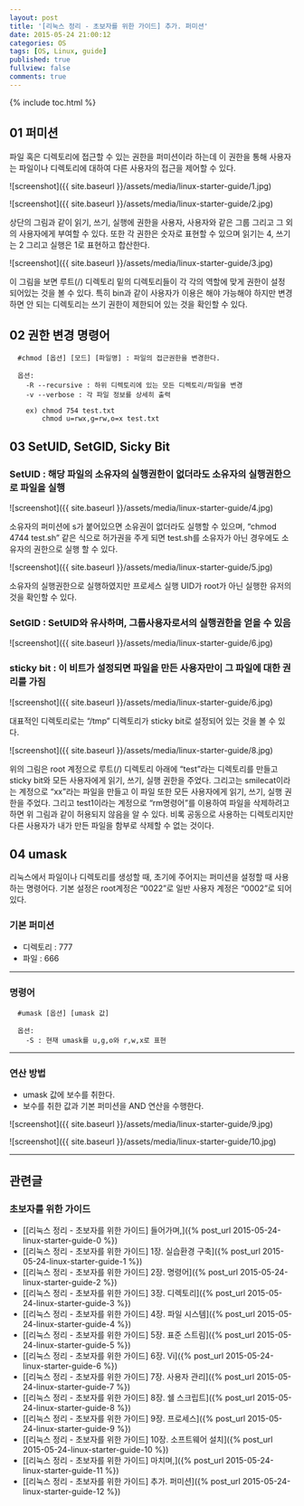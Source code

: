 ```yaml
---
layout: post
title: '[리눅스 정리 - 초보자를 위한 가이드] 추가. 퍼미션'
date: 2015-05-24 21:00:12
categories: OS
tags: [OS, Linux, guide]
published: true
fullview: false
comments: true
---
```


{% include toc.html %}

## 01 퍼미션

파일 혹은 디렉토리에 접근할 수 있는 권한을 퍼미션이라 하는데 이 권한을 통해 사용자는 파일이나 디렉토리에 대하여 다른 사용자의 접근을 제어할 수 있다.

![screenshot]({{ site.baseurl }}/assets/media/linux-starter-guide/1.jpg)

![screenshot]({{ site.baseurl }}/assets/media/linux-starter-guide/2.jpg)

상단의 그림과 같이 읽기, 쓰기, 실행에 권한을 사용자, 사용자와 같은 그룹 그리고 그 외의 사용자에게 부여할 수 있다. 또한 각 권한은 숫자로 표현할 수 있으며 읽기는 4, 쓰기는 2 그리고 실행은 1로 표현하고 합산한다.

![screenshot]({{ site.baseurl }}/assets/media/linux-starter-guide/3.jpg)

이 그림을 보면 루트(/) 디렉토리 밑의 디렉토리들이 각 각의 역할에 맞게 권한이 설정 되어있는 것을 볼 수 있다. 특히 bin과 같이 사용자가 이용은 해야 가능해야 하지만 변경하면 안 되는 디렉토리는 쓰기 권한이 제한되어 있는 것을 확인할 수 있다.


## 02 권한 변경 명령어

      #chmod [옵션] [모드] [파일명] : 파일의 접근권한을 변경한다.

      옵션:
      	-R --recursive : 하위 디렉토리에 있는 모든 디렉토리/파일을 변경
      	-v --verbose : 각 파일 정보를 상세히 출력

      	ex) chmod 754 test.txt
          	chmod u=rwx,g=rw,o=x test.txt


## 03 SetUID, SetGID, Sicky Bit

### SetUID : 해당 파일의 소유자의 실행권한이 없더라도 소유자의 실행권한으로 파일을 실행

![screenshot]({{ site.baseurl }}/assets/media/linux-starter-guide/4.jpg)

소유자의 퍼미션에 s가 붙어있으면 소유권이 없더라도 실행할 수 있으며, “chmod 4744 test.sh” 같은 식으로 허가권을 주게 되면 test.sh를 소유자가 아닌 경우에도 소유자의 권한으로 실행 할 수 있다.

![screenshot]({{ site.baseurl }}/assets/media/linux-starter-guide/5.jpg)

소유자의 실행권한으로 실행하였지만 프로세스 실행 UID가 root가 아닌 실행한 유저의 것을 확인할 수 있다.

### SetGID : SetUID와 유사하며, 그룹사용자로서의 실행권한을 얻을 수 있음 

![screenshot]({{ site.baseurl }}/assets/media/linux-starter-guide/6.jpg)

### sticky bit : 이 비트가 설정되면 파일을 만든 사용자만이 그 파일에 대한 권리를 가짐

![screenshot]({{ site.baseurl }}/assets/media/linux-starter-guide/6.jpg)

대표적인 디렉토리로는 “/tmp” 디렉토리가 sticky bit로 설정되어 있는 것을 볼 수 있다.

![screenshot]({{ site.baseurl }}/assets/media/linux-starter-guide/8.jpg)

위의 그림은 root 계정으로 루트(/) 디렉토리 아래에 “test”라는 디렉토리를 만들고 sticky bit와 모든 사용자에게 읽기, 쓰기, 실행 권한을 주었다. 그리고는 smilecat이라는 계정으로 “xx”라는 파일을 만들고 이 파일 또한 모든 사용자에게 읽기, 쓰기, 실행 권한을 주었다. 그리고 test1이라는 계정으로 “rm명령어”를 이용하여 파일을 삭제하려고 하면 위 그림과 같이 허용되지 않음을 알 수 있다. 비록 공동으로 사용하는 디렉토리지만 다른 사용자가 내가 만든 파일을 함부로 삭제할 수 없는 것이다.


## 04 umask

리눅스에서 파일이나 디렉토리를 생성할 때, 초기에 주어지는 퍼미션을 설정할 때 사용하는 명령어다. 기본 설정은 root계정은 “0022”로 일반 사용자 계정은 “0002”로 되어있다.


### 기본 퍼미션

* 디렉토리 : 777
* 파일 : 666

* * *

### 명령어

      #umask [옵션] [umask 값]

      옵션:
      	-S : 현재 umask를 u,g,o와 r,w,x로 표현

* * *

### 연산 방법

* umask 값에 보수를 취한다.
* 보수를 취한 값과 기본 퍼미션을 AND 연산을 수행한다.

![screenshot]({{ site.baseurl }}/assets/media/linux-starter-guide/9.jpg)

![screenshot]({{ site.baseurl }}/assets/media/linux-starter-guide/10.jpg)


* * *

## 관련글

### 초보자를 위한 가이드

* [[리눅스 정리 - 초보자를 위한 가이드] 들어가며,]({% post_url 2015-05-24-linux-starter-guide-0 %})
* [[리눅스 정리 - 초보자를 위한 가이드] 1장. 실습환경 구축]({% post_url 2015-05-24-linux-starter-guide-1 %})
* [[리눅스 정리 - 초보자를 위한 가이드] 2장. 명령어]({% post_url 2015-05-24-linux-starter-guide-2 %})
* [[리눅스 정리 - 초보자를 위한 가이드] 3장. 디렉토리]({% post_url 2015-05-24-linux-starter-guide-3 %})
* [[리눅스 정리 - 초보자를 위한 가이드] 4장. 파일 시스템]({% post_url 2015-05-24-linux-starter-guide-4 %})
* [[리눅스 정리 - 초보자를 위한 가이드] 5장. 표준 스트림]({% post_url 2015-05-24-linux-starter-guide-5 %})
* [[리눅스 정리 - 초보자를 위한 가이드] 6장. Vi]({% post_url 2015-05-24-linux-starter-guide-6 %})
* [[리눅스 정리 - 초보자를 위한 가이드] 7장. 사용자 관리]({% post_url 2015-05-24-linux-starter-guide-7 %})
* [[리눅스 정리 - 초보자를 위한 가이드] 8장. 쉘 스크립트]({% post_url 2015-05-24-linux-starter-guide-8 %})
* [[리눅스 정리 - 초보자를 위한 가이드] 9장. 프로세스]({% post_url 2015-05-24-linux-starter-guide-9 %})
* [[리눅스 정리 - 초보자를 위한 가이드] 10장. 소프트웨어 설치]({% post_url 2015-05-24-linux-starter-guide-10 %})
* [[리눅스 정리 - 초보자를 위한 가이드] 마치며,]({% post_url 2015-05-24-linux-starter-guide-11 %})
* [[리눅스 정리 - 초보자를 위한 가이드] 추가. 퍼미션]({% post_url 2015-05-24-linux-starter-guide-12 %})

